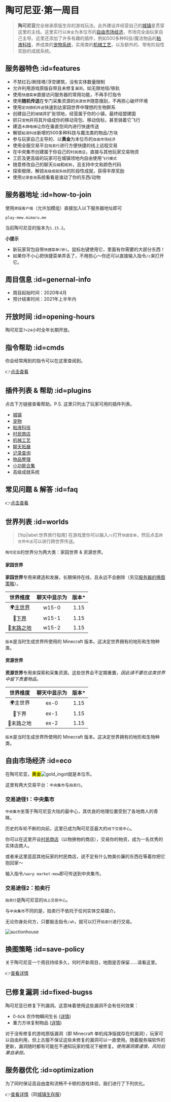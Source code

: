 # 陶可尼亚·第一周目

> **陶可尼亚**完全继承原版生存的游戏玩法。此外建设并经营自己的[城镇](/plugins/towny.md)是贯穿这里的主线。这里实行以`黄金`为本位币的[自由市场经济](#eco)，市场完全由玩家自己主导。这里还添加了许多有趣的插件，例如500多种科技/魔法物品的[粘液科技](/plugins/slimefun.md)，养成类的[宠物系统](/plugins/mypet.md)，实用类的[机械工艺](/plugins/craftbook.md)，以及额外的、带有阶段性奖励的成就系统。

## 服务器特色 :id=features

- 不禁红石/刷怪塔/浮空建筑，没有实体数量限制
- 允许利用游戏原版自带且未修复`漏洞`，如无限地毯/铁轨
- 使用`快捷菜单`直接访问服务器的常用功能，不再手打指令
- 使用**随机传送**在专门采集资源的`资源世界`随意搜刮，不再担心破坏环境
- 使用`定向随机传送`快速到达家园世界中理想的生物群系
- 创建自己的`城镇`并扩张领地，经营属于你的小镇，最终结盟建国
- 抓只`宠物`并将其升级成你的移动背包、移动信标，甚至骑着它飞行
- 建造`木牌电梯`让你在垂直空间内进行快速传送
- 解锁`粘液科技`新增的500多种科技与魔法类的物品/方块
- 参与玩家自己主导的、以**黄金**为本位币的`自由市场经济`
- 使用全服交易平台`拍卖行`进行方便快捷的线上远程交易
- 在中央集市创建属于你自己的`村民商店`，直接与其他玩家交易物资
- 工匠及更高级的玩家可在城镇领地内自由使用`飞行模式`
- 随意修改自己的聊天`后缀`和`昵称`，且支持中文和颜色代码
- 探索极限，解锁`高级成就系统`的阶段性成就，获得丰厚奖励
- 使用`记录查询`系统看看是谁动了你的东西/动物

## 服务器地址 :id=how-to-join

使用`原版客户端`（允许加模组）直接加入以下服务器地址即可

    play-mew.mimaru.me

当前陶可尼亚的版本为`1.15.2`。

**小提示**

- 新玩家背包自带`快捷菜单(钟)`。<kbd>鼠标右键</kbd>使用它，里面有你需要的大部分东西！
- 如果你不小心把快捷菜单弄丢了，不用担心～你还可以直接输入指令`/c`来打开它。

## 周目信息 :id=genernal-info

- 周目起始时间：2020年4月
- 预计结束时间：2021年上半年内

## 开放时间 :id=opening-hours

陶可尼亚`7×24`小时全年长期开放。

## 指令帮助 :id=cmds

你会经常用到的指令可以在这里查阅到。

👉[点击查看](/navbar/cmds/mew.md)

## 插件列表 & 帮助 :id=plugins

点击下方链接查看帮助。P.S. 这里只列出了玩家可用的插件列表。
 
- [城镇](/plugins/towny.md)
- [宠物](/plugins/mypet.md)
- [粘液科技](/plugins/slimefun.md)
- [村民商店](/plugins/shopkeepers.md)
- [机械工艺](/plugins/craftbook.md)
- [聊天拓展](/plugins/chatutil.md)
- [记录查询](/plugins/logblock.md)
- [物品整理](/plugins/chestsort.md)
- [小功能合集](/plugins/nu.md)
- 高级成就系统

## 常见问题 & 解答 :id=faq

👉[点击查看](/mc-servers/mew/faq.md)

## 世界列表 :id=worlds

> [!tip|label:世界旅行指南]
> 在游戏里你可以输入`/c`打开`快捷菜单`，然后点击`跨世界传送`可以进行跨世界传送。

`陶可尼亚`的世界分为两大类：家园世界 & 资源世界。

<!-- tabs:start -->

#### **家园世界**

<i class="fas fa-house-user"></i>**家园世界**专用来建造和发展，长期保持在线，且永远不会删除（另见[服务器的换图策略](/welcome/faq.md#save-policy)）。

|         世界维度         | 聊天中显示为 | 版本*  |
| :----------------------: | :----------: | :---: |
| 🌍[主世界][the_overworld] |    w15-0     | 1.15  |
|   👹[下界][the_nether]    |    w15-1     | 1.15  |
|   🌃[末路之地][the_end]   |    w15-2     | 1.15  |

`版本`是当时生成世界所使用的 Minecraft 版本。这决定世界拥有的地形和生物种类。

#### **资源世界**

<i class="fas fa-tree"></i>**资源世界**专用来探索和采集资源。这些世界会不定期重置，<em>因此请不要在这类世界中留下贵重物品。</em>

| 世界维度  | 聊天中显示为 | 版本*  |
| :-------: | :----------: | :---: |
|  🌍主世界  |     ex-0     | 1.15  |
|   👹下界   |     ex-1     | 1.15  |
| 🌃末路之地 |     ex-2     | 1.15  |

`版本`是当时生成世界所使用的 Minecraft 版本。这决定世界拥有的地形和生物种类。

<!-- tabs:end -->

[the_overworld]: https://minecraft-zh.gamepedia.com/%E4%B8%BB%E4%B8%96%E7%95%8C
[the_nether]: https://minecraft-zh.gamepedia.com/%E4%B8%8B%E7%95%8C
[the_end]: https://minecraft-zh.gamepedia.com/%E6%9C%AB%E8%B7%AF%E4%B9%8B%E5%9C%B0
[superflat]: https://minecraft-zh.gamepedia.com/%E8%B6%85%E5%B9%B3%E5%9D%A6%E4%B8%96%E7%95%8C
[bbs]: http://bbs.mimaru.me/

## 自由市场经济 :id=eco

在陶可尼亚，<mark>黄金</mark>![gold_ingot](https://gamepedia.cursecdn.com/minecraft_zh_gamepedia/5/57/Gold_Ingot_JE3_BE2.png ':class=img-16')就是本位币。

这里有两大交易平台：`中央集市`与`拍卖行`。

### 交易途径1：中央集市

`中央集市`坐落于陶可尼亚大陆的最中心，其优良的地理位置受到了各地商人的青睐。

历史的车轮不断的向前，这里已成为陶可尼亚最大的`线下交易中心`。

你可以在这里开设[村民商店](/plugins/shopkeepers.md)（以物换物的商店），交易你的物资，成为一名优秀的实体店商人。

或者来这里逛逛其他玩家的村民商店，说不定有什么物美价廉的东西在等着你把它抱回家～

输入指令`/warp market-mew`即可传送到中央集市。

### 交易途径2：拍卖行

`拍卖行`是陶可尼亚的`线上交易中心`。

与`中央集市`不同的是，拍卖行不依托于任何实体交易媒介。

无论你身处何方，只要敲击指令`/ah`，就可以打开`拍卖行`进行交易。

![auctionhouse](https://mimaru-jp.oss-ap-northeast-1.aliyuncs.com/images/auction-house.png)

## 换图策略 :id=save-policy

关于陶可尼亚一个周目持续多久，何时开新周目，地图是否保留……请看这里。

👉[查看详情](/mc-servers/mew/save-policy.md)

## 已修复漏洞 :id=fixed-bugss

陶可尼亚已修复下列漏洞。这意味着使用这些漏洞不会有任何效果：

- 0-tick 农作物瞬间生长 ([详情](https://bugs.mojang.com/browse/MC-113809))
- 重力方块复制物品 ([详情](https://minecraft.gamepedia.com/Tutorials/Block_and_item_duplication))

对于没有修复的游戏原版漏洞（即 Minecraft 单机纯净版就存在的漏洞），玩家可以自由利用，但上古服不保证这些未修复的漏洞可以一直使用。随着服务端软件的更新，漏洞随时都有可能在不通知玩家的情况下被修复。<em>使用漏洞需谨慎，风险后果自承担。</em>

## 服务器优化 :id=optimization

为了同时保证高自由度和流畅不卡顿的游戏体验，我们进行了下列优化。

👉[查看详情](/mc-servers/survival/optimization.md)（同[城镇生存服](/mc-servers/survival.md)）

